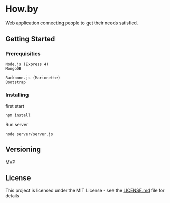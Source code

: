 # How.by

Web application connecting people to get their needs satisfied.


## Getting Started

### Prerequisities

```
Node.js (Express 4)
MongoDB

Backbone.js (Marionette)
Bootstrap
```

### Installing


first start

```
npm install
```

Run server

```
node server/server.js
```



## Versioning

MVP


## License

This project is licensed under the MIT License - see the [LICENSE.md](LICENSE.md) file for details



